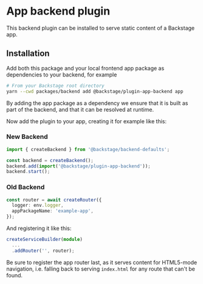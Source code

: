 # App backend plugin

This backend plugin can be installed to serve static content of a Backstage app.

## Installation

Add both this package and your local frontend app package as dependencies to your backend, for example

```bash
# From your Backstage root directory
yarn --cwd packages/backend add @backstage/plugin-app-backend app
```

By adding the app package as a dependency we ensure that it is built as part of the backend, and that it can be resolved at runtime.

Now add the plugin to your app, creating it for example like this:

### New Backend

```ts
import { createBackend } from '@backstage/backend-defaults';

const backend = createBackend();
backend.add(import('@backstage/plugin-app-backend'));
backend.start();
```

### Old Backend

```ts
const router = await createRouter({
  logger: env.logger,
  appPackageName: 'example-app',
});
```

And registering it like this:

```ts
createServiceBuilder(module)
  ...
  .addRouter('', router);
```

Be sure to register the app router last, as it serves content for HTML5-mode navigation, i.e. falling back to serving `index.html` for any route that can't be found.
